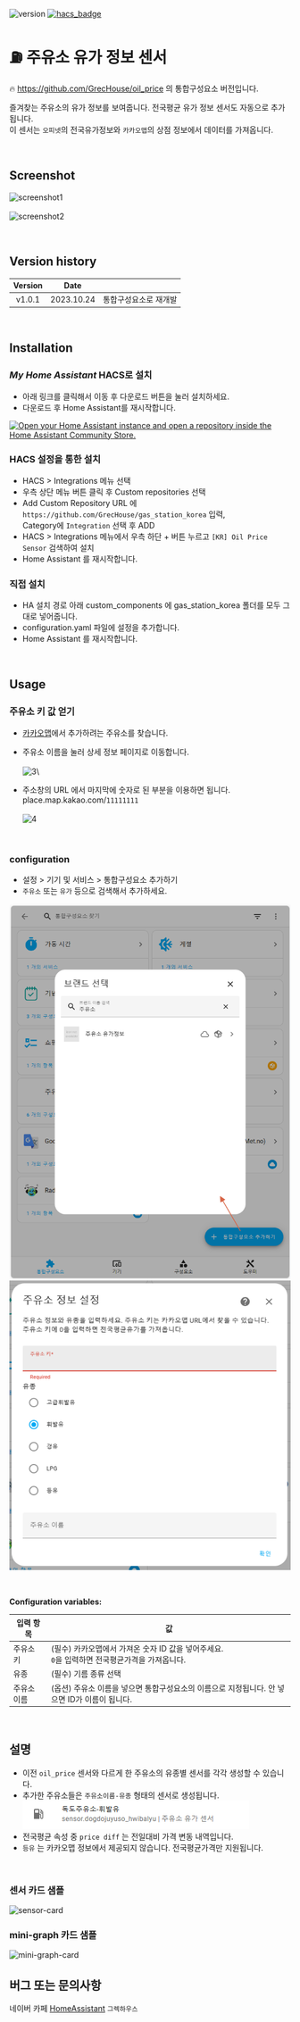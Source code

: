 ![version](https://img.shields.io/badge/version-1.0.1-blue)
[![hacs_badge](https://img.shields.io/badge/HACS-Custom-orange.svg)](https://github.com/custom-components/hacs)

# ⛽ 주유소 유가 정보 센서

🔥 https://github.com/GrecHouse/oil_price 의 통합구성요소 버전입니다.

즐겨찾는 주유소의 유가 정보를 보여줍니다. 전국평균 유가 정보 센서도 자동으로 추가됩니다.\
이 센서는 `오피넷`의 전국유가정보와 `카카오맵`의 상점 정보에서 데이터를 가져옵니다.

<br>

## Screenshot
![screenshot1](https://user-images.githubusercontent.com/49514473/79197668-1b227700-7e6d-11ea-9208-cca012131709.png)\
\
![screenshot2](https://user-images.githubusercontent.com/49514473/79197659-18278680-7e6d-11ea-88b8-bcfd945f3080.png)

<br>

## Version history
| Version | Date        |               |
| :-----: | :---------: | ------------- |
| v1.0.1    | 2023.10.24  | 통합구성요소로 재개발 |

<br>


## Installation

### _My Home Assistant_ HACS로 설치
- 아래 링크를 클릭해서 이동 후 다운로드 버튼을 눌러 설치하세요.
- 다운로드 후 Home Assistant를 재시작합니다.

[![Open your Home Assistant instance and open a repository inside the Home Assistant Community Store.](https://my.home-assistant.io/badges/hacs_repository.svg)](https://my.home-assistant.io/redirect/hacs_repository/?owner=grechouse&repository=gas_station_korea&category=integration)


### HACS 설정을 통한 설치
- HACS > Integrations 메뉴 선택
- 우측 상단 메뉴 버튼 클릭 후 Custom repositories 선택
- Add Custom Repository URL 에 `https://github.com/GrecHouse/gas_station_korea` 입력, \
  Category에 `Integration` 선택 후 ADD
- HACS > Integrations 메뉴에서 우측 하단 + 버튼 누르고 `[KR] Oil Price Sensor` 검색하여 설치
- Home Assistant 를 재시작합니다.

### 직접 설치
- HA 설치 경로 아래 custom_components 에 gas_station_korea 폴더를 모두 그대로 넣어줍니다.
- configuration.yaml 파일에 설정을 추가합니다.
- Home Assistant 를 재시작합니다.


<br>

## Usage

### 주유소 키 값 얻기
- [카카오맵](https://map.kakao.com/)에서 추가하려는 주유소를 찾습니다.
- 주유소 이름을 눌러 상세 정보 페이지로 이동합니다.\
\
![3](https://user-images.githubusercontent.com/49514473/79194363-60dc4100-7e67-11ea-9fc0-814246e35239.png)\

- 주소창의 URL 에서 마지막에 숫자로 된 부분을 이용하면 됩니다.\
place.map.kakao.com/`11111111`\
\
![4](https://user-images.githubusercontent.com/49514473/79194371-633e9b00-7e67-11ea-94d7-7b8ee241e121.png)

<br>

### configuration
- 설정 > 기기 및 서비스 > 통합구성요소 추가하기
- `주유소` 또는 `유가` 등으로 검색해서 추가하세요.

![Step1](images/step1.png)
![Step2](images/step2.png)

<br>

**Configuration variables:**

|입력 항목|값|
|--|--|
|주유소 키| (필수) 카카오맵에서 가져온 숫자 ID 값을 넣어주세요. <br> `0`을 입력하면 전국평균가격을 가져옵니다. |
|유종| (필수) 기름 종류 선택 |
|주유소 이름| (옵션) 주유소 이름을 넣으면 통합구성요소의 이름으로 지정됩니다. 안 넣으면 ID가 이름이 됩니다. |

<br>

## 설명
- 이전 `oil_price` 센서와 다르게 한 주유소의 유종별 센서를 각각 생성할 수 있습니다.
- 추가한 주유소들은 `주유소이름-유종` 형태의 센서로 생성됩니다.
![Step3](images/step3.png)
- 전국평균 속성 중 `price diff` 는 전일대비 가격 변동 내역입니다.
- `등유` 는 카카오맵 정보에서 제공되지 않습니다. 전국평균가격만 지원됩니다.

<br>

### 센서 카드 샘플
![sensor-card](https://user-images.githubusercontent.com/49514473/79198317-4194e200-7e6e-11ea-83ad-b52e0e2ef1ca.png)

### mini-graph 카드 샘플
![mini-graph-card](https://user-images.githubusercontent.com/49514473/79198311-3f328800-7e6e-11ea-84b1-3d10e17e58ce.png)


## 버그 또는 문의사항
네이버 카페 [HomeAssistant](https://cafe.naver.com/koreassistant/) `그렉하우스`


